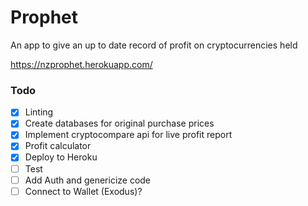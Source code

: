 # Prophet
An app to give an up to date record of profit on cryptocurrencies held

https://nzprophet.herokuapp.com/

### Todo
 - [x] Linting
 - [x] Create databases for original purchase prices
 - [x] Implement cryptocompare api for live profit report
 - [x] Profit calculator
 - [x] Deploy to Heroku
 - [ ] Test
 - [ ] Add Auth and genericize code
 - [ ] Connect to Wallet (Exodus)?
